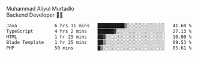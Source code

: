 Muhammad Aliyul Murtadlo
<br>
Backend Developer 👨‍💻
<br>
<!--START_SECTION:waka-->

```txt
Java              6 hrs 11 mins   ██████████▒░░░░░░░░░░░░░░   41.60 %
TypeScript        4 hrs 2 mins    ██████▓░░░░░░░░░░░░░░░░░░   27.13 %
HTML              1 hr 29 mins    ██▓░░░░░░░░░░░░░░░░░░░░░░   10.00 %
Blade Template    1 hr 25 mins    ██▒░░░░░░░░░░░░░░░░░░░░░░   09.53 %
PHP               50 mins         █▒░░░░░░░░░░░░░░░░░░░░░░░   05.61 %
```

<!--END_SECTION:waka-->
